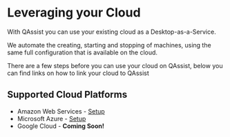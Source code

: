 # Leveraging your Cloud

With QAssist you can use your existing cloud as a Desktop-as-a-Service.

We automate the creating, starting and stopping of machines, using the same
full configuration that is available on the cloud.

There are a few steps before you can use your cloud on QAssist, below you can find links
on how to link your cloud to QAssist

## Supported Cloud Platforms

- Amazon Web Services - [Setup](preparing-aws.md)
- Microsoft Azure - [Setup](preparing-azure.md)
- Google Cloud - **Coming Soon!**
